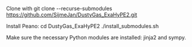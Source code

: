 Clone with
    git clone --recurse-submodules https://github.com/SijmeJan/DustyGas_ExaHyPE2.git

Install Peano:
    cd DustyGas_ExaHyPE2
    ./install_submodules.sh

Make sure the necessary Python modules are installed: jinja2 and sympy.
